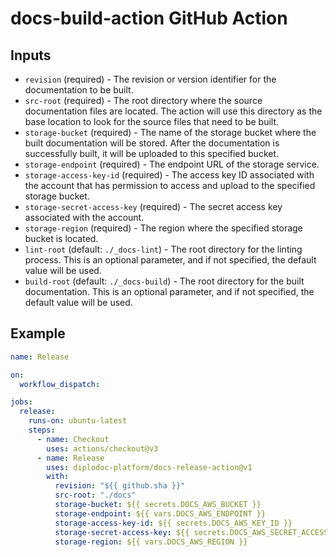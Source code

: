 # docs-build-action GitHub Action

## Inputs

- `revision` (required) - The revision or version identifier for the documentation to be built.
- `src-root` (required) - The root directory where the source documentation files are located. The action will use this directory as the base location to look for the source files that need to be built.
- `storage-bucket` (required) - The name of the storage bucket where the built documentation will be stored. After the documentation is successfully built, it will be uploaded to this specified bucket.
- `storage-endpoint` (required) - The endpoint URL of the storage service.
- `storage-access-key-id` (required) - The access key ID associated with the account that has permission to access and upload to the specified storage bucket.
- `storage-secret-access-key` (required) - The secret access key associated with the account.
- `storage-region` (required) - The region where the specified storage bucket is located.
- `lint-root` (default: `./_docs-lint`) - The root directory for the linting process. This is an optional parameter, and if not specified, the default value will be used.
- `build-root` (default: `./_docs-build`) - The root directory for the built documentation. This is an optional parameter, and if not specified, the default value will be used.

## Example

```yaml
name: Release

on:
  workflow_dispatch:

jobs:
  release:
    runs-on: ubuntu-latest
    steps:
      - name: Checkout
        uses: actions/checkout@v3
      - name: Release
        uses: diplodoc-platform/docs-release-action@v1
        with:
          revision: "${{ github.sha }}"
          src-root: "./docs"
          storage-bucket: ${{ secrets.DOCS_AWS_BUCKET }}
          storage-endpoint: ${{ vars.DOCS_AWS_ENDPOINT }}
          storage-access-key-id: ${{ secrets.DOCS_AWS_KEY_ID }}
          storage-secret-access-key: ${{ secrets.DOCS_AWS_SECRET_ACCESS_KEY }}
          storage-region: ${{ vars.DOCS_AWS_REGION }}
```
